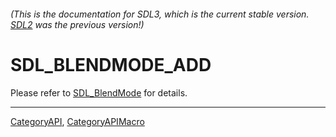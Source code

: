 ###### (This is the documentation for SDL3, which is the current stable version. [SDL2](https://wiki.libsdl.org/SDL2/) was the previous version!)
# SDL_BLENDMODE_ADD

Please refer to [SDL_BlendMode](SDL_BlendMode) for details.

----
[CategoryAPI](CategoryAPI), [CategoryAPIMacro](CategoryAPIMacro)

